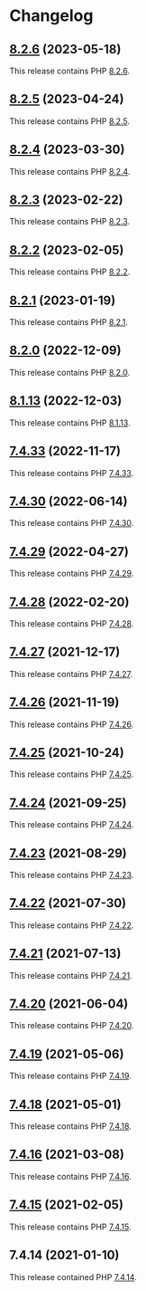 # Changelog

## [8.2.6](https://github.com/jokay/docker-php-fpm-ext/releases/tag/8.2.6) (2023-05-18)

This release contains PHP [8.2.6](https://www.php.net/ChangeLog-8.php#8.2.6).

## [8.2.5](https://github.com/jokay/docker-php-fpm-ext/releases/tag/8.2.5) (2023-04-24)

This release contains PHP [8.2.5](https://www.php.net/ChangeLog-8.php#8.2.5).

## [8.2.4](https://github.com/jokay/docker-php-fpm-ext/releases/tag/8.2.4) (2023-03-30)

This release contains PHP [8.2.4](https://www.php.net/ChangeLog-8.php#8.2.4).

## [8.2.3](https://github.com/jokay/docker-php-fpm-ext/releases/tag/8.2.3) (2023-02-22)

This release contains PHP [8.2.3](https://www.php.net/ChangeLog-8.php#8.2.3).

## [8.2.2](https://github.com/jokay/docker-php-fpm-ext/releases/tag/8.2.2) (2023-02-05)

This release contains PHP [8.2.2](https://www.php.net/ChangeLog-8.php#8.2.2).

## [8.2.1](https://github.com/jokay/docker-php-fpm-ext/releases/tag/8.2.1) (2023-01-19)

This release contains PHP [8.2.1](https://www.php.net/ChangeLog-8.php#8.2.1).

## [8.2.0](https://github.com/jokay/docker-php-fpm-ext/releases/tag/8.2.0) (2022-12-09)

This release contains PHP [8.2.0](https://www.php.net/ChangeLog-8.php#8.2.0).

## [8.1.13](https://github.com/jokay/docker-php-fpm-ext/releases/tag/8.1.13) (2022-12-03)

This release contains PHP [8.1.13](https://www.php.net/ChangeLog-8.php#8.1.13).

## [7.4.33](https://github.com/jokay/docker-php-fpm-ext/releases/tag/7.4.33) (2022-11-17)

This release contains PHP [7.4.33](https://www.php.net/ChangeLog-7.php#7.4.33).

## [7.4.30](https://github.com/jokay/docker-php-fpm-ext/releases/tag/7.4.30) (2022-06-14)

This release contains PHP [7.4.30](https://www.php.net/ChangeLog-7.php#7.4.30).

## [7.4.29](https://github.com/jokay/docker-php-fpm-ext/releases/tag/7.4.29) (2022-04-27)

This release contains PHP [7.4.29](https://www.php.net/ChangeLog-7.php#7.4.29).

## [7.4.28](https://github.com/jokay/docker-php-fpm-ext/releases/tag/7.4.28) (2022-02-20)

This release contains PHP [7.4.28](https://www.php.net/ChangeLog-7.php#7.4.28).

## [7.4.27](https://github.com/jokay/docker-php-fpm-ext/releases/tag/7.4.27) (2021-12-17)

This release contains PHP [7.4.27](https://www.php.net/ChangeLog-7.php#7.4.27).

## [7.4.26](https://github.com/jokay/docker-php-fpm-ext/releases/tag/7.4.26) (2021-11-19)

This release contains PHP [7.4.26](https://www.php.net/ChangeLog-7.php#7.4.26).

## [7.4.25](https://github.com/jokay/docker-php-fpm-ext/releases/tag/7.4.25) (2021-10-24)

This release contains PHP [7.4.25](https://www.php.net/ChangeLog-7.php#7.4.25).

## [7.4.24](https://github.com/jokay/docker-php-fpm-ext/releases/tag/7.4.24) (2021-09-25)

This release contains PHP [7.4.24](https://www.php.net/ChangeLog-7.php#7.4.24).

## [7.4.23](https://github.com/jokay/docker-php-fpm-ext/releases/tag/7.4.23) (2021-08-29)

This release contains PHP [7.4.23](https://www.php.net/ChangeLog-7.php#7.4.23).

## [7.4.22](https://github.com/jokay/docker-php-fpm-ext/releases/tag/7.4.22) (2021-07-30)

This release contains PHP [7.4.22](https://www.php.net/ChangeLog-7.php#7.4.22).

## [7.4.21](https://github.com/jokay/docker-php-fpm-ext/releases/tag/7.4.21) (2021-07-13)

This release contains PHP [7.4.21](https://www.php.net/ChangeLog-7.php#7.4.21).

## [7.4.20](https://github.com/jokay/docker-php-fpm-ext/releases/tag/7.4.20) (2021-06-04)

This release contains PHP [7.4.20](https://www.php.net/ChangeLog-7.php#7.4.20).

## [7.4.19](https://github.com/jokay/docker-php-fpm-ext/releases/tag/7.4.19) (2021-05-06)

This release contains PHP [7.4.19](https://www.php.net/ChangeLog-7.php#7.4.19).

## [7.4.18](https://github.com/jokay/docker-php-fpm-ext/releases/tag/7.4.18) (2021-05-01)

This release contains PHP [7.4.18](https://www.php.net/ChangeLog-7.php#7.4.18).

## [7.4.16](https://github.com/jokay/docker-php-fpm-ext/releases/tag/7.4.16) (2021-03-08)

This release contains PHP [7.4.16](https://www.php.net/ChangeLog-7.php#7.4.16).

## [7.4.15](https://github.com/jokay/docker-php-fpm-ext/releases/tag/7.4.15) (2021-02-05)

This release contains PHP [7.4.15](https://www.php.net/ChangeLog-7.php#7.4.15).

## 7.4.14 (2021-01-10)

This release contained PHP [7.4.14](https://www.php.net/ChangeLog-7.php#7.4.14).
